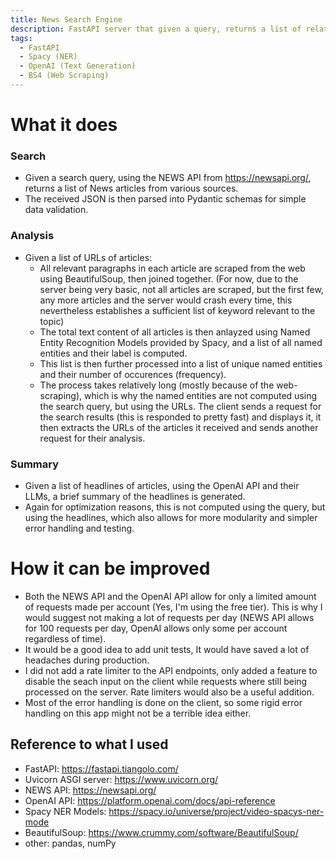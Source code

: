 ```yaml
---
title: News Search Engine
description: FastAPI server that given a query, returns a list of related news articles including a summary and analysis. 
tags:
  - FastAPI
  - Spacy (NER)
  - OpenAI (Text Generation)
  - BS4 (Web Scraping)
---
```


# What it does 

### Search
- Given a search query, using the NEWS API from https://newsapi.org/, returns a list of News articles from various sources.
- The received JSON is then parsed into Pydantic schemas for simple data validation.

### Analysis
- Given a list of URLs of articles:
  - All relevant paragraphs in each article are scraped from the web using BeautifulSoup, then joined together. (For now, due to the server being very basic, not all articles are scraped, but the first few, any more articles and the server would crash every time, this nevertheless establishes a sufficient list of keyword relevant to the topic)
  - The total text content of all articles is then anlayzed using Named Entity Recognition Models provided by Spacy, and a list of all named entities and their label is computed.
  - This list is then further processed into a list of unique named entities and their number of occurences (frequency).
  - The process takes relatively long (mostly because of the web-scraping), which is why the named entities are not computed using the search query, but using the URLs. The client sends a request for the search results (this is responded to pretty fast) and displays it, it then extracts the URLs of the articles it received and sends another request for their analysis.
 
### Summary
- Given a list of headlines of articles, using the OpenAI API and their LLMs, a brief summary of the headlines is generated.
- Again for optimization reasons, this is not computed using the query, but using the headlines, which also allows for more modularity and simpler error handling and testing.

# How it can be improved
- Both the NEWS API and the OpenAI API allow for only a limited amount of requests made per account (Yes, I'm using the free tier). This is why I would suggest not making a lot of requests per day (NEWS API allows for 100 requests per day, OpenAI allows only some per account regardless of time).
- It would be a good idea to add unit tests, It would have saved a lot of headaches during production.
- I did not add a rate limiter to the API endpoints, only added a feature to disable the seach input on the client while requests where still being processed on the server. Rate limiters would also be a useful addition.
- Most of the error handling is done on the client, so some rigid error handling on this app might not be a terrible idea either.  


## Reference to what I used
- FastAPI: https://fastapi.tiangolo.com/
- Uvicorn ASGI server: https://www.uvicorn.org/
- NEWS API: https://newsapi.org/
- OpenAI API: https://platform.openai.com/docs/api-reference
- Spacy NER Models: https://spacy.io/universe/project/video-spacys-ner-mode
- BeautifulSoup: https://www.crummy.com/software/BeautifulSoup/
- other: pandas, numPy
